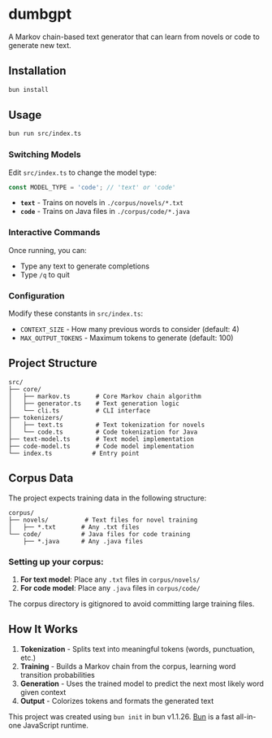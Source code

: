 # dumbgpt

A Markov chain-based text generator that can learn from novels or code to generate new text.

## Installation

```bash
bun install
```

## Usage

```bash
bun run src/index.ts
```

### Switching Models

Edit `src/index.ts` to change the model type:

```typescript
const MODEL_TYPE = 'code'; // 'text' or 'code'
```

- **`text`** - Trains on novels in `./corpus/novels/*.txt`
- **`code`** - Trains on Java files in `./corpus/code/*.java`

### Interactive Commands

Once running, you can:
- Type any text to generate completions
- Type `/q` to quit

### Configuration

Modify these constants in `src/index.ts`:
- `CONTEXT_SIZE` - How many previous words to consider (default: 4)
- `MAX_OUTPUT_TOKENS` - Maximum tokens to generate (default: 100)

## Project Structure

```
src/
├── core/
│   ├── markov.ts       # Core Markov chain algorithm
│   ├── generator.ts    # Text generation logic
│   └── cli.ts          # CLI interface
├── tokenizers/
│   ├── text.ts         # Text tokenization for novels
│   └── code.ts         # Code tokenization for Java
├── text-model.ts       # Text model implementation
├── code-model.ts       # Code model implementation
└── index.ts           # Entry point
```

## Corpus Data

The project expects training data in the following structure:

```
corpus/
├── novels/          # Text files for novel training
│   ├── *.txt       # Any .txt files
└── code/           # Java files for code training
    ├── *.java      # Any .java files
```

### Setting up your corpus:

1. **For text model**: Place any `.txt` files in `corpus/novels/`
2. **For code model**: Place any `.java` files in `corpus/code/`

The corpus directory is gitignored to avoid committing large training files.

## How It Works

1. **Tokenization** - Splits text into meaningful tokens (words, punctuation, etc.)
2. **Training** - Builds a Markov chain from the corpus, learning word transition probabilities
3. **Generation** - Uses the trained model to predict the next most likely word given context
4. **Output** - Colorizes tokens and formats the generated text

This project was created using `bun init` in bun v1.1.26. [Bun](https://bun.sh) is a fast all-in-one JavaScript runtime.
